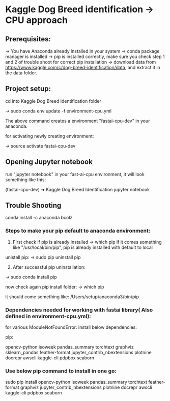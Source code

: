 
# Kaggle Dog Breed identification -> CPU approach

## Prerequisites:

-> You have Anaconda already installed in your system
-> conda package manager is installed
-> pip is installed correctly, make sure you check step  1 and 2 of trouble shoot for correct pip installation 
-> download data from https://www.kaggle.com/c/dog-breed-identification/data, and extract it in the data folder.


## Project setup: 

cd into Kaggle Dog Breed Identification folder 

-> sudo conda env update -f environment-cpu.yml 

The above command creates a environment "fastai-cpu-dev" in your anaconda.

for activating newly creating environment:

-> source activate fastai-cpu-dev


## Opening Jupyter notebook

run "jupyter notebook" in your fast-ai-cpu environment, it will look something like this:

(fastai-cpu-dev) ➜  Kaggle Dog Breed Identification jupyter notebook


## Trouble Shooting

conda install -c anaconda bcolz

### Steps to make your pip default to anaconda environment:

1. First check if pip is already installed
-> which pip
if it comes something like "/usr/local/bin/pip", pip is already installed with default to local

unistall pip: -> sudo pip uninstall pip

2. After successful pip uninstallation:

-> sudo conda install pip 

now check again pip install folder:
-> which pip

it should come something like: /Users/setup/anaconda3/bin/pip


### Dependencies needed for working with fastai library( Also defined in environment-cpu.yml): 

for various ModuleNotFoundError: install below dependencies:

pip:

opencv-python
isoweek
pandas_summary
torchtext
graphviz
sklearn_pandas
feather-format
jupyter_contrib_nbextensions
plotnine
docrepr
awscli
kaggle-cli
pdpbox
seaborn


### Use below pip command to install in one go:

sudo pip install opencv-python isoweek pandas_summary torchtext feather-format graphviz jupyter_contrib_nbextensions plotnine docrepr awscli kaggle-cli pdpbox seaborn 
